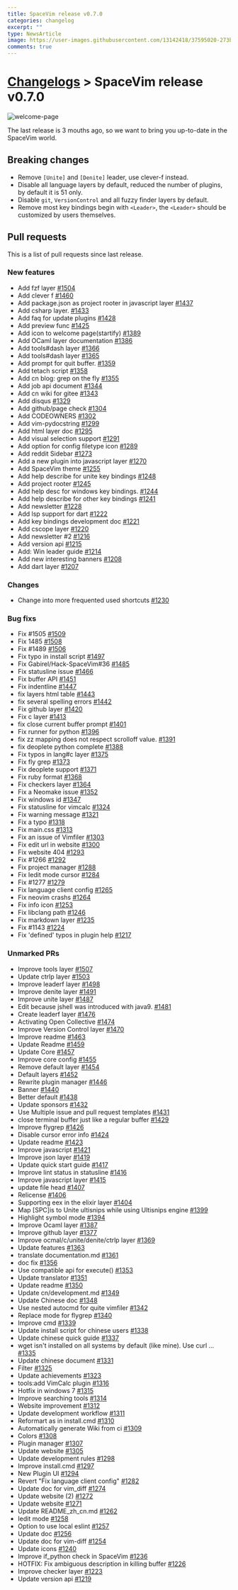 ```yaml
---
title: SpaceVim release v0.7.0
categories: changelog
excerpt: ""
type: NewsArticle
image: https://user-images.githubusercontent.com/13142418/37595020-273b5bca-2bb2-11e8-8aba-638ed5f1c7ea.png
comments: true
---
```


# [Changelogs](https://spacevim.org/development#changelog) > SpaceVim release v0.7.0


![welcome-page](https://user-images.githubusercontent.com/13142418/37595020-273b5bca-2bb2-11e8-8aba-638ed5f1c7ea.png)

The last release is 3 mouths ago, so we want to bring you up-to-date in the SpaceVim world.

## Breaking changes

- Remove `[Unite]` and `[Denite]` leader, use clever-f instead.
- Disable all language layers by default, reduced the number of plugins, by default it is 51 only.
- Disable `git`, `VersionControl` and all fuzzy finder layers by default.
- Remove most key bindings begin with `<Leader>`, the `<Leader>` should be customized by users themselves.

## Pull requests

This is a list of pull requests since last release.

### New features

- Add fzf layer [#1504](https://github.com/SpaceVim/SpaceVim/pull/1504)
- Add clever f [#1460](https://github.com/SpaceVim/SpaceVim/pull/1460)
- Add package.json as project rooter in javascript layer [#1437](https://github.com/SpaceVim/SpaceVim/pull/1437)
- Add csharp layer. [#1433](https://github.com/SpaceVim/SpaceVim/pull/1433)
- Add faq for update plugins [#1428](https://github.com/SpaceVim/SpaceVim/pull/1428)
- Add preview func [#1425](https://github.com/SpaceVim/SpaceVim/pull/1425)
- Add icon to welcome page(startify) [#1389](https://github.com/SpaceVim/SpaceVim/pull/1389)
- Add OCaml layer documentation [#1386](https://github.com/SpaceVim/SpaceVim/pull/1386)
- Add tools#dash layer [#1366](https://github.com/SpaceVim/SpaceVim/pull/1366)
- Add tools#dash layer [#1365](https://github.com/SpaceVim/SpaceVim/pull/1365)
- Add prompt for quit buffer. [#1359](https://github.com/SpaceVim/SpaceVim/pull/1359)
- Add tetach script [#1358](https://github.com/SpaceVim/SpaceVim/pull/1358)
- Add cn blog: grep on the fly [#1355](https://github.com/SpaceVim/SpaceVim/pull/1355)
- Add job api document [#1344](https://github.com/SpaceVim/SpaceVim/pull/1344)
- Add cn wiki for gitee [#1343](https://github.com/SpaceVim/SpaceVim/pull/1343)
- Add disqus [#1329](https://github.com/SpaceVim/SpaceVim/pull/1329)
- Add github/page check [#1304](https://github.com/SpaceVim/SpaceVim/pull/1304)
- Add CODEOWNERS [#1302](https://github.com/SpaceVim/SpaceVim/pull/1302)
- Add vim-pydocstring [#1299](https://github.com/SpaceVim/SpaceVim/pull/1299)
- Add html layer doc [#1295](https://github.com/SpaceVim/SpaceVim/pull/1295)
- Add visual selection support [#1291](https://github.com/SpaceVim/SpaceVim/pull/1291)
- Add option for config filetype icon [#1289](https://github.com/SpaceVim/SpaceVim/pull/1289)
- Add reddit Sidebar [#1273](https://github.com/SpaceVim/SpaceVim/pull/1273)
- Add a new plugin into javascript layer [#1270](https://github.com/SpaceVim/SpaceVim/pull/1270)
- Add SpaceVim theme [#1255](https://github.com/SpaceVim/SpaceVim/pull/1255)
- Add help describe for unite key bindings [#1248](https://github.com/SpaceVim/SpaceVim/pull/1248)
- Add project rooter [#1245](https://github.com/SpaceVim/SpaceVim/pull/1245)
- Add help desc for windows key bindings. [#1244](https://github.com/SpaceVim/SpaceVim/pull/1244)
- Add help describe for other key bindings [#1241](https://github.com/SpaceVim/SpaceVim/pull/1241)
- Add newsletter [#1228](https://github.com/SpaceVim/SpaceVim/pull/1228)
- Add lsp support for dart [#1222](https://github.com/SpaceVim/SpaceVim/pull/1222)
- Add key bindings development doc [#1221](https://github.com/SpaceVim/SpaceVim/pull/1221)
- Add cscope layer [#1220](https://github.com/SpaceVim/SpaceVim/pull/1220)
- Add newsletter #2 [#1216](https://github.com/SpaceVim/SpaceVim/pull/1216)
- Add version api [#1215](https://github.com/SpaceVim/SpaceVim/pull/1215)
- Add: Win leader guide [#1214](https://github.com/SpaceVim/SpaceVim/pull/1214)
- Add new interesting banners [#1208](https://github.com/SpaceVim/SpaceVim/pull/1208)
- Add dart layer [#1207](https://github.com/SpaceVim/SpaceVim/pull/1207)


### Changes

- Change into more frequented used shortcuts [#1230](https://github.com/SpaceVim/SpaceVim/pull/1230)

### Bug fixs

- Fix #1505 [#1509](https://github.com/SpaceVim/SpaceVim/pull/1509)
- Fix 1485 [#1508](https://github.com/SpaceVim/SpaceVim/pull/1508)
- Fix #1489 [#1506](https://github.com/SpaceVim/SpaceVim/pull/1506)
- Fix typo in install script [#1497](https://github.com/SpaceVim/SpaceVim/pull/1497)
- Fix Gabirel/Hack-SpaceVim#36 [#1485](https://github.com/SpaceVim/SpaceVim/pull/1485)
- Fix statusline issue [#1466](https://github.com/SpaceVim/SpaceVim/pull/1466)
- Fix buffer API [#1451](https://github.com/SpaceVim/SpaceVim/pull/1451)
- Fix indentline [#1447](https://github.com/SpaceVim/SpaceVim/pull/1447)
- fix layers html table [#1443](https://github.com/SpaceVim/SpaceVim/pull/1443)
- fix several spelling errors [#1442](https://github.com/SpaceVim/SpaceVim/pull/1442)
- Fix github layer [#1420](https://github.com/SpaceVim/SpaceVim/pull/1420)
- Fix c layer [#1413](https://github.com/SpaceVim/SpaceVim/pull/1413)
- fix close current buffer prompt [#1401](https://github.com/SpaceVim/SpaceVim/pull/1401)
- Fix runner for python [#1396](https://github.com/SpaceVim/SpaceVim/pull/1396)
- fix zz mapping does not respect scrolloff value. [#1391](https://github.com/SpaceVim/SpaceVim/pull/1391)
- fix deoplete python complete [#1388](https://github.com/SpaceVim/SpaceVim/pull/1388)
- Fix typos in lang#c layer [#1375](https://github.com/SpaceVim/SpaceVim/pull/1375)
- Fix fly grep [#1373](https://github.com/SpaceVim/SpaceVim/pull/1373)
- Fix deoplete support [#1371](https://github.com/SpaceVim/SpaceVim/pull/1371)
- Fix ruby format [#1368](https://github.com/SpaceVim/SpaceVim/pull/1368)
- Fix checkers layer [#1364](https://github.com/SpaceVim/SpaceVim/pull/1364)
- Fix a Neomake issue [#1352](https://github.com/SpaceVim/SpaceVim/pull/1352)
- Fix windows id [#1347](https://github.com/SpaceVim/SpaceVim/pull/1347)
- Fix statusline for vimcalc [#1324](https://github.com/SpaceVim/SpaceVim/pull/1324)
- Fix warning message [#1321](https://github.com/SpaceVim/SpaceVim/pull/1321)
- Fix a typo [#1318](https://github.com/SpaceVim/SpaceVim/pull/1318)
- Fix main.css [#1313](https://github.com/SpaceVim/SpaceVim/pull/1313)
- Fix an issue of Vimfiler [#1303](https://github.com/SpaceVim/SpaceVim/pull/1303)
- Fix edit url in website [#1300](https://github.com/SpaceVim/SpaceVim/pull/1300)
- Fix website 404 [#1293](https://github.com/SpaceVim/SpaceVim/pull/1293)
- Fix #1266 [#1292](https://github.com/SpaceVim/SpaceVim/pull/1292)
- Fix project manager [#1288](https://github.com/SpaceVim/SpaceVim/pull/1288)
- Fix Iedit mode cursor [#1284](https://github.com/SpaceVim/SpaceVim/pull/1284)
- Fix #1277 [#1279](https://github.com/SpaceVim/SpaceVim/pull/1279)
- Fix language client config [#1265](https://github.com/SpaceVim/SpaceVim/pull/1265)
- Fix neovim crashs [#1264](https://github.com/SpaceVim/SpaceVim/pull/1264)
- Fix info icon [#1253](https://github.com/SpaceVim/SpaceVim/pull/1253)
- Fix libclang path [#1246](https://github.com/SpaceVim/SpaceVim/pull/1246)
- Fix markdown layer [#1235](https://github.com/SpaceVim/SpaceVim/pull/1235)
- Fix #1143 [#1224](https://github.com/SpaceVim/SpaceVim/pull/1224)
- Fix 'defined' typos in plugin help [#1217](https://github.com/SpaceVim/SpaceVim/pull/1217)


### Unmarked PRs

- Improve tools layer [#1507](https://github.com/SpaceVim/SpaceVim/pull/1507)
- Update ctrlp layer [#1503](https://github.com/SpaceVim/SpaceVim/pull/1503)
- Improve leaderf layer [#1498](https://github.com/SpaceVim/SpaceVim/pull/1498)
- Improve denite layer [#1491](https://github.com/SpaceVim/SpaceVim/pull/1491)
- Improve unite layer [#1487](https://github.com/SpaceVim/SpaceVim/pull/1487)
- Edit because jshell was introduced with java9. [#1481](https://github.com/SpaceVim/SpaceVim/pull/1481)
- Create leaderf layer [#1476](https://github.com/SpaceVim/SpaceVim/pull/1476)
- Activating Open Collective [#1474](https://github.com/SpaceVim/SpaceVim/pull/1474)
- Improve Version Control layer [#1470](https://github.com/SpaceVim/SpaceVim/pull/1470)
- Improve readme [#1463](https://github.com/SpaceVim/SpaceVim/pull/1463)
- Update Readme [#1459](https://github.com/SpaceVim/SpaceVim/pull/1459)
- Update Core [#1457](https://github.com/SpaceVim/SpaceVim/pull/1457)
- Improve core config [#1455](https://github.com/SpaceVim/SpaceVim/pull/1455)
- Remove default layer [#1454](https://github.com/SpaceVim/SpaceVim/pull/1454)
- Default layers [#1452](https://github.com/SpaceVim/SpaceVim/pull/1452)
- Rewrite plugin manager [#1446](https://github.com/SpaceVim/SpaceVim/pull/1446)
- Banner [#1440](https://github.com/SpaceVim/SpaceVim/pull/1440)
- Better default [#1438](https://github.com/SpaceVim/SpaceVim/pull/1438)
- Update sponsors [#1432](https://github.com/SpaceVim/SpaceVim/pull/1432)
- Use Multiple issue and pull request templates [#1431](https://github.com/SpaceVim/SpaceVim/pull/1431)
- close terminal buffer just like a regular buffer [#1429](https://github.com/SpaceVim/SpaceVim/pull/1429)
- Improve flygrep [#1426](https://github.com/SpaceVim/SpaceVim/pull/1426)
- Disable cursor error info [#1424](https://github.com/SpaceVim/SpaceVim/pull/1424)
- Update readme [#1423](https://github.com/SpaceVim/SpaceVim/pull/1423)
- Improve javascript [#1421](https://github.com/SpaceVim/SpaceVim/pull/1421)
- Improve json layer [#1419](https://github.com/SpaceVim/SpaceVim/pull/1419)
- Update quick start guide [#1417](https://github.com/SpaceVim/SpaceVim/pull/1417)
- Improve lint status in statusline [#1416](https://github.com/SpaceVim/SpaceVim/pull/1416)
- Improve javascript layer [#1415](https://github.com/SpaceVim/SpaceVim/pull/1415)
- update file head [#1407](https://github.com/SpaceVim/SpaceVim/pull/1407)
- Relicense [#1406](https://github.com/SpaceVim/SpaceVim/pull/1406)
- Supporting eex in the elixir layer [#1404](https://github.com/SpaceVim/SpaceVim/pull/1404)
- Map [SPC]is to Unite ultisnips while using Ultisnips engine [#1399](https://github.com/SpaceVim/SpaceVim/pull/1399)
- Highlight symbol mode [#1394](https://github.com/SpaceVim/SpaceVim/pull/1394)
- Improve Ocaml layer [#1387](https://github.com/SpaceVim/SpaceVim/pull/1387)
- Improve github layer [#1377](https://github.com/SpaceVim/SpaceVim/pull/1377)
- Improve ocmal/c/unite/denite/ctrlp layer [#1369](https://github.com/SpaceVim/SpaceVim/pull/1369)
- Update features [#1363](https://github.com/SpaceVim/SpaceVim/pull/1363)
- translate documentation.md [#1361](https://github.com/SpaceVim/SpaceVim/pull/1361)
- doc fix [#1356](https://github.com/SpaceVim/SpaceVim/pull/1356)
- Use compatible api for execute() [#1353](https://github.com/SpaceVim/SpaceVim/pull/1353)
- Update translator [#1351](https://github.com/SpaceVim/SpaceVim/pull/1351)
- Update readme [#1350](https://github.com/SpaceVim/SpaceVim/pull/1350)
- Update cn/development.md [#1349](https://github.com/SpaceVim/SpaceVim/pull/1349)
- Update Chinese doc [#1348](https://github.com/SpaceVim/SpaceVim/pull/1348)
- Use nested autocmd for quite vimfiler [#1342](https://github.com/SpaceVim/SpaceVim/pull/1342)
- Replace mode for flygrep [#1340](https://github.com/SpaceVim/SpaceVim/pull/1340)
- Improve cmd [#1339](https://github.com/SpaceVim/SpaceVim/pull/1339)
- Update install script for chinese users [#1338](https://github.com/SpaceVim/SpaceVim/pull/1338)
- Update chinese quick guide [#1337](https://github.com/SpaceVim/SpaceVim/pull/1337)
- wget isn't installed on all systems by default (like mine). Use curl … [#1335](https://github.com/SpaceVim/SpaceVim/pull/1335)
- Update chinese document [#1331](https://github.com/SpaceVim/SpaceVim/pull/1331)
- Filter [#1325](https://github.com/SpaceVim/SpaceVim/pull/1325)
- Update achievements [#1323](https://github.com/SpaceVim/SpaceVim/pull/1323)
- tools:add VimCalc plugin [#1316](https://github.com/SpaceVim/SpaceVim/pull/1316)
- Hotfix in windows 7 [#1315](https://github.com/SpaceVim/SpaceVim/pull/1315)
- Improve searching tools [#1314](https://github.com/SpaceVim/SpaceVim/pull/1314)
- Website improvement [#1312](https://github.com/SpaceVim/SpaceVim/pull/1312)
- Update development workflow [#1311](https://github.com/SpaceVim/SpaceVim/pull/1311)
- Reformart as <Space> in install.cmd [#1310](https://github.com/SpaceVim/SpaceVim/pull/1310)
- Automatically generate Wiki from ci [#1309](https://github.com/SpaceVim/SpaceVim/pull/1309)
- Colors [#1308](https://github.com/SpaceVim/SpaceVim/pull/1308)
- Plugin manager [#1307](https://github.com/SpaceVim/SpaceVim/pull/1307)
- Update website [#1305](https://github.com/SpaceVim/SpaceVim/pull/1305)
- Update development rules [#1298](https://github.com/SpaceVim/SpaceVim/pull/1298)
- Improve install.cmd [#1297](https://github.com/SpaceVim/SpaceVim/pull/1297)
- New Plugin UI [#1294](https://github.com/SpaceVim/SpaceVim/pull/1294)
- Revert "Fix language client config" [#1282](https://github.com/SpaceVim/SpaceVim/pull/1282)
- Update doc for vim_diff [#1274](https://github.com/SpaceVim/SpaceVim/pull/1274)
- Update website (2) [#1272](https://github.com/SpaceVim/SpaceVim/pull/1272)
- Update website [#1271](https://github.com/SpaceVim/SpaceVim/pull/1271)
- Update README_zh_cn.md [#1262](https://github.com/SpaceVim/SpaceVim/pull/1262)
- Iedit mode [#1258](https://github.com/SpaceVim/SpaceVim/pull/1258)
- Option to use local eslint  [#1257](https://github.com/SpaceVim/SpaceVim/pull/1257)
- Update doc [#1256](https://github.com/SpaceVim/SpaceVim/pull/1256)
- Update doc for vim-diff [#1254](https://github.com/SpaceVim/SpaceVim/pull/1254)
- Update icons [#1240](https://github.com/SpaceVim/SpaceVim/pull/1240)
- Improve if_python check in SpaceVim [#1236](https://github.com/SpaceVim/SpaceVim/pull/1236)
- HOTFIX: Fix ambiguous description in killing buffer [#1226](https://github.com/SpaceVim/SpaceVim/pull/1226)
- Improve checker layer [#1223](https://github.com/SpaceVim/SpaceVim/pull/1223)
- Update version api [#1219](https://github.com/SpaceVim/SpaceVim/pull/1219)
